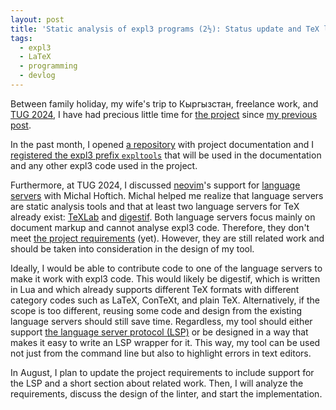 ```yaml
---
layout: post
title: 'Static analysis of expl3 programs (2½): Status update and TeX language servers'
tags:
  - expl3
  - LaTeX
  - programming
  - devlog
---
```


Between family holiday, my wife's trip to Кыргызстан, freelance work, and [TUG 2024][5], I have had precious little time for [the project][4] since [my previous post][2].

In the past month, I opened [a repository][1] with project documentation and I [registered the expl3 prefix `expltools`][3] that will be used in the documentation and any other expl3 code used in the project.

Furthermore, at TUG 2024, I discussed [neovim][8]'s support for [language servers][9] with Michal Hoftich. Michal helped me realize that language servers are static analysis tools and that at least two language servers for TeX already exist: [TeXLab][6] and [digestif][7]. Both language servers focus mainly on document markup and cannot analyse expl3 code. Therefore, they don't meet [the project requirements][2] (yet). However, they are still related work and should be taken into consideration in the design of my tool.

Ideally, I would be able to contribute code to one of the language servers to make it work with expl3 code. This would likely be digestif, which is written in Lua and which already supports different TeX formats with different category codes such as LaTeX, ConTeXt, and plain TeX. Alternatively, if the scope is too different, reusing some code and design from the existing language servers should still save time. Regardless, my tool should either support [the language server protocol (LSP)][9] or be designed in a way that makes it easy to write an LSP wrapper for it. This way, my tool can be used not just from the command line but also to highlight errors in text editors.

In August, I plan to update the project requirements to include support for the LSP and a short section about related work. Then, I will analyze the requirements, discuss the design of the linter, and start the implementation.

 [1]: https://github.com/witiko/expltools "Expltools: Development tools for expl3 programmers"
 [2]: https://witiko.github.io/Expl3-Linter-2/ "Static analysis of expl3 programs (2): Requirements"
 [3]: https://github.com/latex3/latex3/pull/1556 "latex3/latex3: Register prefix expltools"
 [4]: https://witiko.github.io/Expl3-Linter-1/ "Static analysis of expl3 programs (1): Introduction"
 [5]: https://tug.org/tug2024/ "TUG 2024 - TeX Users Group"
 [6]: https://ctan.org/pkg/texlab "TeXLab - LaTeX Language Server"
 [7]: https://ctan.org/pkg/digestif "digestif – Editor plugin for LaTeX, ConTeXt etc"
 [8]: https://neovim.io/ "neovim: hyperextensible Vim-based text editor"
 [9]: https://microsoft.github.io/language-server-protocol/ "Language Server Protocol"
